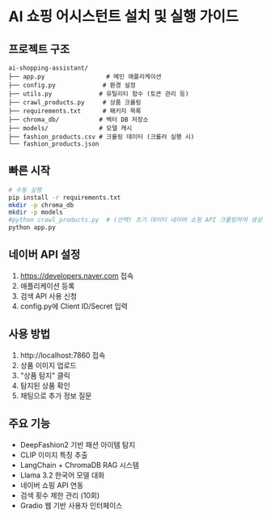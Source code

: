 # AI 쇼핑 어시스턴트 설치 및 실행 가이드

## 프로젝트 구조
```
ai-shopping-assistant/
├── app.py                 # 메인 애플리케이션
├── config.py             # 환경 설정
├── utils.py             # 유틸리티 함수 (토큰 관리 등)
├── crawl_products.py     # 상품 크롤링
├── requirements.txt      # 패키지 목록
├── chroma_db/           # 벡터 DB 저장소
├── models/              # 모델 캐시
├── fashion_products.csv # 크롤링 데이터 (크롤러 실행 시)
└── fashion_products.json
```

## 빠른 시작
```bash
# 수동 실행
pip install -r requirements.txt
mkdir -p chroma_db
mkdir -p models
#python crawl_products.py  # (선택) 초기 데이터 네이버 쇼핑 API 크롤링하여 생성
python app.py
```

## 네이버 API 설정
1. https://developers.naver.com 접속
2. 애플리케이션 등록
3. 검색 API 사용 신청
4. config.py에 Client ID/Secret 입력

## 사용 방법
1. http://localhost:7860 접속
2. 상품 이미지 업로드
3. "상품 탐지" 클릭
4. 탐지된 상품 확인
5. 채팅으로 추가 정보 질문

## 주요 기능
- DeepFashion2 기반 패션 아이템 탐지
- CLIP 이미지 특징 추출
- LangChain + ChromaDB RAG 시스템
- Llama 3.2 한국어 모델 대화
- 네이버 쇼핑 API 연동
- 검색 횟수 제한 관리 (10회)
- Gradio 웹 기반 사용자 인터페이스